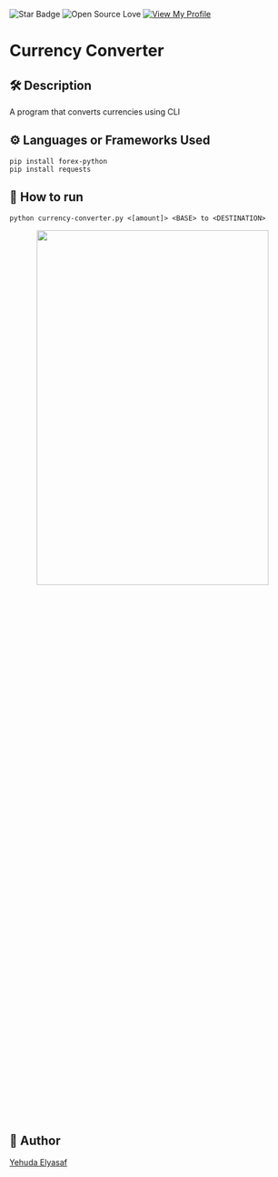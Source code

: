<!--Please do not remove this part-->
![Star Badge](https://img.shields.io/static/v1?label=%F0%9F%8C%9F&message=If%20Useful&style=style=flat&color=BC4E99)
![Open Source Love](https://badges.frapsoft.com/os/v1/open-source.svg?v=103)
[![View My Profile](https://img.shields.io/badge/View-My_Profile-green?logo=GitHub)](https://github.com/YehudaElyasaf)

# Currency Converter

## 🛠️ Description

A program that converts currencies using CLI

## ⚙️ Languages or Frameworks Used

```
pip install forex-python
pip install requests
```

## 🌟 How to run

```
python currency-converter.py <[amount]> <BASE> to <DESTINATION>
```


<p align="center">
<img src="../IMG/currency_converter_demo.png" width=90% height=40%>

## 🤖 Author

[Yehuda Elyasaf](https://github.com/YehudaElyasaf)
